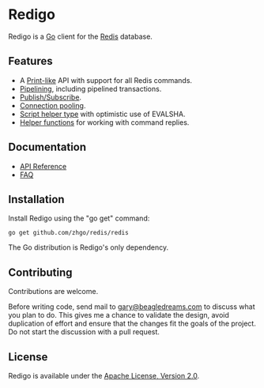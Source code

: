 Redigo
======

Redigo is a [Go](http://golang.org/) client for the [Redis](http://redis.io/) database.

Features
-------

* A [Print-like](http://godoc.org/github.com/zhgo/redis/redis#hdr-Executing_Commands) API with support for all Redis commands.
* [Pipelining](http://godoc.org/github.com/zhgo/redis/redis#hdr-Pipelining), including pipelined transactions.
* [Publish/Subscribe](http://godoc.org/github.com/zhgo/redis/redis#hdr-Publish_and_Subscribe).
* [Connection pooling](http://godoc.org/github.com/zhgo/redis/redis#Pool).
* [Script helper type](http://godoc.org/github.com/zhgo/redis/redis#Script) with optimistic use of EVALSHA.
* [Helper functions](http://godoc.org/github.com/zhgo/redis/redis#hdr-Reply_Helpers) for working with command replies.

Documentation
-------------

- [API Reference](http://godoc.org/github.com/zhgo/redis/redis)
- [FAQ](https://github.com/zhgo/redis/wiki/FAQ)

Installation
------------

Install Redigo using the "go get" command:

    go get github.com/zhgo/redis/redis

The Go distribution is Redigo's only dependency.

Contributing
------------

Contributions are welcome. 

Before writing code, send mail to gary@beagledreams.com to discuss what you
plan to do. This gives me a chance to validate the design, avoid duplication of
effort and ensure that the changes fit the goals of the project. Do not start
the discussion with a pull request. 

License
-------

Redigo is available under the [Apache License, Version 2.0](http://www.apache.org/licenses/LICENSE-2.0.html).
